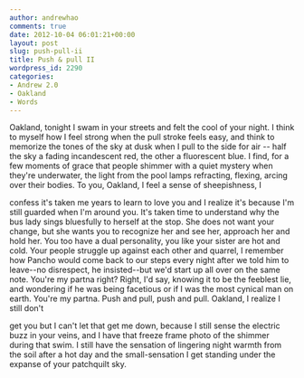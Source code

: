 ```yaml
---
author: andrewhao
comments: true
date: 2012-10-04 06:01:21+00:00
layout: post
slug: push-pull-ii
title: Push & pull II
wordpress_id: 2290
categories:
- Andrew 2.0
- Oakland
- Words
---
```


Oakland, tonight I swam in your streets and felt the cool of your night. I think to myself how I feel strong when the pull stroke feels easy, and think to memorize the tones of the sky at dusk when I pull to the side for air -- half the sky a fading incandescent red, the other a fluorescent blue. I find, for a few moments of grace that people shimmer with a quiet mystery when they're underwater, the light from the pool lamps refracting, flexing, arcing over their bodies. To you, Oakland, I feel a sense of sheepishness, I

confess it's taken me years to learn to love you and I realize it's because I'm still guarded when I'm around you. It's taken time to understand why the bus lady sings bluesfully to herself at the stop. She does not want your change, but she wants you to recognize her and see her, approach her and hold her. You too have a dual personality, you like your sister are hot and cold. Your people struggle up against each other and quarrel, I remember how Pancho would come back to our steps every night after we told him to leave--no disrespect, he insisted--but we'd start up all over on the same note. You're my partna right? Right, I'd say, knowing it to be the feeblest lie, and wondering if he was being facetious or if I was the most cynical man on earth. You're my partna. Push and pull, push and pull. Oakland, I realize I still don't

get you but I can't let that get me down, because I still sense the electric buzz in your veins, and I have that freeze frame photo of the shimmer during that swim. I still have the sensation of lingering night warmth from the soil after a hot day and the small-sensation I get standing under the expanse of your patchquilt sky.
